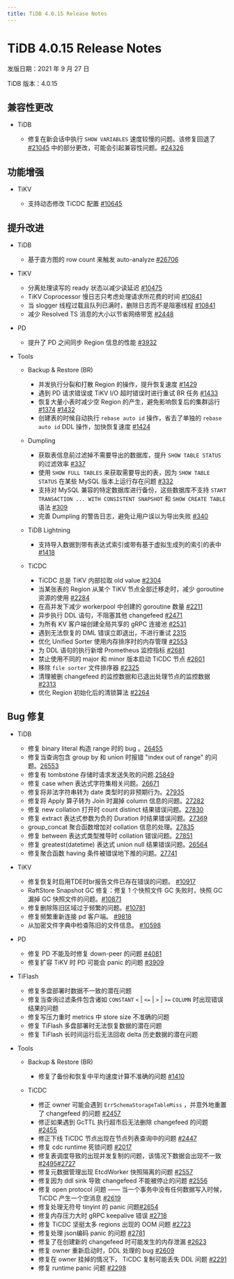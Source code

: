 ```yaml
---
title: TiDB 4.0.15 Release Notes
---
```


# TiDB 4.0.15 Release Notes

发版日期：2021 年 9 月 27 日

TiDB 版本：4.0.15

## 兼容性更改

+ TiDB

    - 修复在新会话中执行 `SHOW VARIABLES` 速度较慢的问题。该修复回退了 [#21045](https://github.com/pingcap/tidb/pull/21045) 中的部分更改，可能会引起兼容性问题。[#24326](https://github.com/pingcap/tidb/issues/24326)

## 功能增强

+ TiKV

    - 支持动态修改 TiCDC 配置 [#10645](https://github.com/tikv/tikv/issues/10645)

## 提升改进

+ TiDB

    - 基于直方图的 row count 来触发 auto-analyze [#26706](https://github.com/pingcap/tidb/pull/26706)

+ TiKV

    - 分离处理读写的 ready 状态以减少读延迟 [#10475](https://github.com/tikv/tikv/issues/10475)
    - TiKV Coprocessor 慢日志只考虑处理请求所花费的时间 [#10841](https://github.com/tikv/tikv/issues/10841)
    - 当 slogger 线程过载且队列已满时，删除日志而不是阻塞线程 [#10841](https://github.com/tikv/tikv/issues/10841)
    - 减少 Resolved TS 消息的大小以节省网络带宽 [#2448](https://github.com/pingcap/ticdc/issues/2448)

+ PD

    - 提升了 PD 之间同步 Region 信息的性能 [#3932](https://github.com/tikv/pd/pull/3932)

+ Tools

    + Backup & Restore (BR)

        - 并发执行分裂和打散 Region 的操作，提升恢复速度 [#1429](https://github.com/pingcap/br/pull/1429)
        - 遇到 PD 请求错误或 TiKV I/O 超时错误时进行重试 BR 任务 [#1433](https://github.com/pingcap/br/pull/1433)
        - 恢复大量小表时减少空 Region 的产生，避免影响恢复后的集群运行 [#1374](https://github.com/pingcap/br/issues/1374) [#1432](https://github.com/pingcap/br/pull/1432)
        - 创建表的时候自动执行 `rebase auto id` 操作，省去了单独的 `rebase auto id` DDL 操作，加快恢复速度 [#1424](https://github.com/pingcap/br/pull/1424)

    + Dumpling

        - 获取表信息前过滤掉不需要导出的数据库，提升 `SHOW TABLE STATUS` 的过滤效率 [#337](https://github.com/pingcap/dumpling/pull/337)
        - 使用 `SHOW FULL TABLES` 来获取需要导出的表，因为 `SHOW TABLE STATUS` 在某些 MySQL 版本上运行存在问题 [#332](https://github.com/pingcap/dumpling/pull/332)
        - 支持对 MySQL 兼容的特定数据库进行备份，这些数据库不支持 `START TRANSACTION ... WITH CONSISTENT SNAPSHOT` 和 `SHOW CREATE TABLE` 语法 [#309](https://github.com/pingcap/dumpling/issues/309)
        - 完善 Dumpling 的警告日志，避免让用户误以为导出失败 [#340](https://github.com/pingcap/dumpling/pull/340)

    + TiDB Lightning

        - 支持导入数据到带有表达式索引或带有基于虚拟生成列的索引的表中 [#1418](https://github.com/pingcap/br/pull/1418)

    + TiCDC

        - TiCDC 总是 TiKV 内部拉取 old value [#2304](https://github.com/pingcap/ticdc/pull/2304)
        - 当某张表的 Region 从某个 TiKV 节点全部迁移走时，减少 goroutine 资源的使用 [#2284](https://github.com/pingcap/ticdc/issues/2284)
        - 在高并发下减少 workerpool 中创建的 goroutine 数量 [#2211](https://github.com/pingcap/ticdc/issues/2211)
        - 异步执行 DDL 语句，不阻塞其他 changefeed [#2471](https://github.com/pingcap/ticdc/pull/2471)
        - 为所有 KV 客户端创建全局共享的 gRPC 连接池 [#2531](https://github.com/pingcap/ticdc/pull/2531)
        - 遇到无法恢复的 DML 错误立即退出，不进行重试 [2315](https://github.com/pingcap/ticdc/pull/2315)
        - 优化 Unified Sorter 使用内存排序时的内存管理 [#2553](https://github.com/pingcap/ticdc/issues/2553)
        - 为 DDL 语句的执行新增 Prometheus 监控指标 [#2681](https://github.com/pingcap/ticdc/pull/2681)
        - 禁止使用不同的 major 和 minor 版本启动 TiCDC 节点 [#2601](https://github.com/pingcap/ticdc/pull/2601)
        - 移除 `file sorter` 文件排序器 [#2325](https://github.com/pingcap/ticdc/pull/2325)
        - 清理被删 changefeed 的监控数据和已退出处理节点的监控数据 [#2313](https://github.com/pingcap/ticdc/pull/2313)
        - 优化 Region 初始化后的清锁算法 [#2264](https://github.com/pingcap/ticdc/pull/2264)

## Bug 修复

+ TiDB

    - 修复 binary literal 构造 range 时的 bug 。[26455](https://github.com/pingcap/tidb/pull/26455)
    - 修复当查询包含 group by 和 union 时报错 "index out of range" 的问题。[26553](https://github.com/pingcap/tidb/pull/26553)
    - 修复有 tombstone 存储时请求发送失败的问题.[25849](https://github.com/pingcap/tidb/pull/25849)
    - 修复 case when 表达式字符集相关问题。[26671](https://github.com/pingcap/tidb/pull/26671)
    - 修复将非法字符串转为 date 类型时的非预期行为。[27935](https://github.com/pingcap/tidb/pull/27935)
    - 修复将 Apply 算子转为 Join 时漏掉 column 信息的问题。[27282](https://github.com/pingcap/tidb/pull/27282)
    - 修复 new collation 打开时 count distinct 结果错误问题。[27830](https://github.com/pingcap/tidb/pull/27830)
    - 修复 extract 表达式参数为负的 Duration 时结果错误问题。[27369](https://github.com/pingcap/tidb/pull/27369)
    - group_concat 聚合函数增加对 collation 信息的处理。[27835](https://github.com/pingcap/tidb/pull/27835)
    - 修复 between 表达式类型推导时 collation 错误问题。[27851](https://github.com/pingcap/tidb/pull/27851)
    - 修复 greatest(datetime) 表达式 union null 结果错误问题。[26564](https://github.com/pingcap/tidb/pull/26564)
    - 修复聚合函数 having 条件被错误地下推的问题。[27741](https://github.com/pingcap/tidb/pull/27741)

+ TiKV

    - 修复恢复时启用TDE时br报告文件已存在错误的问题。 [#10917](https://github.com/tikv/tikv/pull/10917)
    - RaftStore Snapshot GC 修复：修复 1 个快照文件 GC 失败时，快照 GC 漏掉 GC 快照文件的问题。[#10871](https://github.com/tikv/tikv/pull/10871)
    - 修复删除陈旧区域过于频繁的问题。[#10781](https://github.com/tikv/tikv/pull/10781)
    - 修复频繁重新连接 pd 客户端。 [#9818](https://github.com/tikv/tikv/pull/9818)
    - 从加密文件字典中检查陈旧的文件信息。  [#10598](https://github.com/tikv/tikv/pull/10598)

+ PD

    - 修复 PD 不能及时修复 down-peer 的问题 [#4081](https://github.com/tikv/pd/pull/4081)
    - 修复扩容 TiKV 时 PD 可能会 panic 的问题 [#3909](https://github.com/tikv/pd/pull/3909)

+ TiFlash

    - 修复多盘部署时数据不一致的潜在问题
    - 修复当查询过滤条件包含诸如 `CONSTANT` `<` | `<=` | `>` | `>=` `COLUMN` 时出现错误结果的问题
    - 修复写压力重时 metrics 中 store size 不准确的问题
    - 修复 TiFlash 多盘部署时无法恢复数据的潜在问题
    - 修复 TiFlash 长时间运行后无法回收 delta 历史数据的潜在问题

+ Tools

    + Backup & Restore (BR)

        - 修复了备份和恢复中平均速度计算不准确的问题 [#1410](https://github.com/pingcap/br/pull/1410)

    + TiCDC

        - 修正 owner 可能会遇到 `ErrSchemaStorageTableMiss` ，并意外地重置了 changefeed 的问题 [#2457](https://github.com/pingcap/ticdc/pull/2457)
        - 修正如果遇到 GcTTL 执行超市后无法删除 changefeed 的问题 [#2455](https://github.com/pingcap/ticdc/pull/2455)
        - 修正下线 TiCDC 节点出现在节点列表查询中的问题 [#2447](https://github.com/pingcap/ticdc/pull/2447)
        - 修复 cdc runtime 死锁问题 [#2017](https://github.com/pingcap/ticdc/pull/2017)
        - 修复表调度导致的出现并发复制的问题，该情况下数据会出现不一致[#2495](https://github.com/pingcap/ticdc/pull/2495)[#2727](https://github.com/pingcap/ticdc/pull/2727)
        - 修复元数据管理出现 EtcdWorker 快照隔离的问题 [#2557](https://github.com/pingcap/ticdc/pull/2557)
        - 修复因为 ddl sink 导致 changefeed 不能被停止的问题 [#2556](https://github.com/pingcap/ticdc/pull/2556)
        - 修复 open protocol 问题 —— 当一个事务中没有任何数据写入时候，TiCDC 产生一个空消息 [#2619](https://github.com/pingcap/ticdc/pull/2619)
        - 修复处理无符号 tinyint 的 panic 问题[#2654](https://github.com/pingcap/ticdc/pull/2654)
        - 修复内存压力大时 gRPC keepalive 错误 [#2718](https://github.com/pingcap/ticdc/pull/2718)
        - 修复 TiCDC 坚挺太多 regions 出现的 OOM 问题 [#2723](https://github.com/pingcap/ticdc/pull/2723)
        - 修复处理 json编码 panic 的问题 [#2781](https://github.com/pingcap/ticdc/pull/2781)
        - 修复了在创建新的 changefeed 时可能发生的内存泄漏 [#2623](https://github.com/pingcap/ticdc/pull/2623)
        - 修复 owner 重新启动时，DDL 处理的 bug [#2609](https://github.com/pingcap/ticdc/pull/2609)
        - 修复在 owner 挂掉的情况下， TiCDC 复制可能丢失 DDL 问题 [#2291](https://github.com/pingcap/ticdc/pull/2291)
        - 修复 runtime panic 问题 [#2298](https://github.com/pingcap/ticdc/pull/2298)

